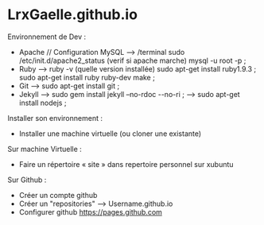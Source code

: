 LrxGaelle.github.io
===================
Environnement de Dev : 

- Apache // Configuration MySQL 
  --> /terminal sudo /etc/init.d/apache2_status (verif si apache marche) mysql -u root -p ;
- Ruby
  --> ruby -v (quelle version installée) sudo apt-get install ruby1.9.3 ; sudo apt-get install ruby ruby-dev make ;
- Git
  --> sudo apt-get install git ;
- Jekyll
  --> sudo gem install jekyll –no-rdoc --no-ri ; 
  --> sudo apt-get install nodejs ;

Installer son environnement :

- Installer une machine virtuelle (ou cloner une existante)

Sur machine Virtuelle :

- Faire un répertoire « site » dans repertoire personnel sur xubuntu

Sur Github :

- Créer un compte github 
- Créer un "repositories" --> Username.github.io
- Configurer github https://pages.github.com
